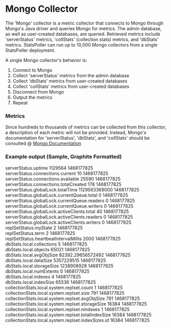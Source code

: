 # Mongo Collector

The 'Mongo' collector is a metric collector that connects to Mongo through Mongo's Java driver and queries Mongo for metrics. The admin database, as well as user-created databases, are queried. Retrieved metrics include 'serverStatus' metrics, 'collStats' (collection stats) metrics, and 'dbStats' metrics. StatsPoller can run up to 10,000 Mongo collectors from a single StatsPoller deployment.

A single Mongo collector's behavior is:

1. Connect to Mongo
1. Collect 'serverStatus' metrics from the admin database
1. Collect 'dbStats' metrics from user-created databases
1. Collect 'collStats' metrics from user-created databases
1. Disconnect from Mongo
1. Output the metrics
1. Repeat

### Metrics

Since hundreds to thousands of metrics can be collected from this collector, a description of each metric will not be provided. Instead, Mongo's documentation for 'serverStatus', 'dbStats', and 'collStats' should be consulted @ [Mongo Documentation](https://docs.mongodb.com/manual/reference/command/nav-diagnostic/)

### Example output (Sample, Graphite Formatted)

serverStatus.uptime 1129564 1468177825  
serverStatus.connections.current 10 1468177825  
serverStatus.connections.available 25590 1468177825  
serverStatus.connections.totalCreated 178 1468177825  
serverStatus.globalLock.totalTime 1129563369000 1468177825  
serverStatus.globalLock.currentQueue.total 0 1468177825  
serverStatus.globalLock.currentQueue.readers 0 1468177825  
serverStatus.globalLock.currentQueue.writers 0 1468177825  
serverStatus.globalLock.activeClients.total 40 1468177825  
serverStatus.globalLock.activeClients.readers 0 1468177825  
serverStatus.globalLock.activeClients.writers 0 1468177825  
replSetStatus.myState 2 1468177825  
replSetStatus.term 2 1468177825  
replSetStatus.heartbeatIntervalMillis 2000 1468177825  
dbStats.local.collections 5 1468177825  
dbStats.local.objects 65021 1468177825  
dbStats.local.avgObjSize 82392.29656572492 1468177825  
dbStats.local.dataSize 5357229515 1468177825  
dbStats.local.storageSize 1238908928 1468177825  
dbStats.local.numExtents 0 1468177825  
dbStats.local.indexes 4 1468177825  
dbStats.local.indexSize 65536 1468177825  
collectionStats.local.system.replset.count 1 1468177825  
collectionStats.local.system.replset.size 791 1468177825  
collectionStats.local.system.replset.avgObjSize 791 1468177825  
collectionStats.local.system.replset.storageSize 16384 1468177825  
collectionStats.local.system.replset.nindexes 1 1468177825  
collectionStats.local.system.replset.totalIndexSize 16384 1468177825  
collectionStats.local.system.replset.indexSizes._id_ 16384 1468177825  
